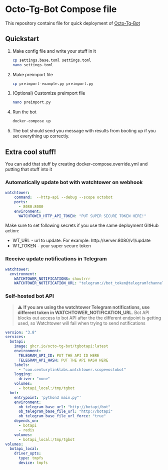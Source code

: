 # Octo-Tg-Bot Compose file

This repository contains file for quick deployment of [Octo-Tg-Bot](https://github.com/octo-tg-bot/octobotv4)

## Quickstart

1. Make config file and write your stuff in it
    ```bash
    cp settings.base.toml settings.toml
    nano settings.toml
    ```
2. Make preimport file
    ```bash
    cp preimport-example.py preimport.py
    ```
3. (Optional) Customize preimport file
   ```bash
   nano preimport.py
   ```
4. Run the bot
   ```bash
   docker-compose up
   ```

5. The bot should send you message with results from booting up if you set everything up correctly.

## Extra cool stuff!

You can add that stuff by creating docker-compose.override.yml and putting that stuff into it

### Automatically update bot with watchtower on webhook

```yaml
watchtower:
    command:  --http-api --debug --scope octobot
    ports:
      - 8080:8080
    environment:
      WATCHTOWER_HTTP_API_TOKEN: "PUT SUPER SECURE TOKEN HERE!"
```

Make sure to set following secrets if you use the same deployment GitHub action:

- WT_URL - url to update. For example: http://server:8080/v1/update
- WT_TOKEN - your super secure token

### Receive update notifications in Telegram

```yaml
watchtower:
  environment:
    WATCHTOWER_NOTIFICATIONS: shoutrrr
    WATCHTOWER_NOTIFICATION_URL: "telegram://bot_token@telegram?channels=user_id"
```

### Self-hosted bot API

> :warning: **If you are using the watchtower Telegram notifications, use different token in WATCHTOWER_NOTIFICATION_URL**. Bot API blocks out access to bot API after the the different endpoint is getting used, so Watchtower will fail when trying to send notifications

```yaml
version: "3.8"
services:
  botapi:
    image: ghcr.io/octo-tg-bot/tgbotapi:latest
    environment: 
      TELEGRAM_API_ID: PUT THE API ID HERE
      TELEGRAM_API_HASH: PUT THE API HASH HERE
    labels:
      - "com.centurylinklabs.watchtower.scope=octobot"
    logging:
      driver: "none"
    volumes:
      - botapi_local:/tmp/tgbot
  bot:
    entrypoint: 'python3 main.py"'
    environment:
      ob_telegram_base_url: "http://botapi/bot"
      ob_telegram_base_file_url: "http://botapi"
      ob_telegram_base_file_url_force: "true"
    depends_on: 
      - botapi
      - redis
    volumes:
      - botapi_local:/tmp/tgbot
volumes:
  botapi_local:
    driver_opts:
      type: tmpfs
      device: tmpfs
```